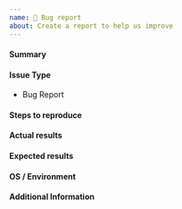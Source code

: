 ```yaml
---
name: 🐛 Bug report
about: Create a report to help us improve
---
```

<!--- Verify first that your issue is not already reported on GitHub -->
<!--- Also test if the latest release and devel branch are affected too -->
<!--- Complete *all* sections as described -->

#### Summary
<!--- Describe briefly your problem. -->


#### Issue Type
- Bug Report

#### Steps to reproduce
<!--- Provide a way to reproduce this bug. Include code to reproduce, if relevant. -->


#### Actual results
<!--- Describe in detail the actual behavior -->


#### Expected results
<!--- Describe what should be the expected behavior. -->


#### OS / Environment
<!--- Provide all relevant information, e.g. target OS, python and library version, etc. -->


#### Additional Information
<!--- Include any relevant information that does not fit in other items, e.g. stack trace, logs, etc. -->

